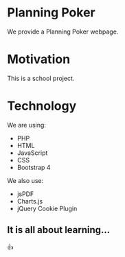 # Planning Poker
We provide a Planning Poker webpage.

# Motivation
This is a school project.

# Technology
We are using:
- PHP
- HTML
- JavaScript
- CSS
- Bootstrap 4

We also use:
- jsPDF
- Charts.js
- jQuery Cookie Plugin

## It is all about learning...
:+1:
